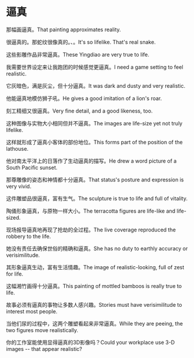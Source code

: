 # 逼真

<p><span class="chinese">那幅画逼真。</span><span class="english">That painting approximates reality.</span></p>

<p><span class="chinese">很逼真的。那蛇纹很像真的。、。</span><span class="english">It's so lifelike. That's real snake.</span></p>

<p><span class="chinese">这些影雕作品非常逼真。</span><span class="english">These Yingdiao are very true to life.</span></p>

<p><span class="chinese">我需要世界设定来让我跑团的时候感觉更逼真。</span><span class="english">I need a game setting to feel realistic.</span></p>

<p><span class="chinese">它灰暗色，满是灰尘，但十分逼真。</span><span class="english">It was dark and dusty and very realistic.</span></p>

<p><span class="chinese">他能逼真地模仿狮子吼。</span><span class="english">He gives a good imitation of a lion's roar.</span></p>

<p><span class="chinese">刻工精细又很逼真。</span><span class="english">Very fine detail, and a good likeness, too.</span></p>

<p><span class="chinese">这种图像与实物大小相同但并不逼真。</span><span class="english">The images are life-size yet not truly lifelike.</span></p>

<p><span class="chinese">这样就形成了逼真小客体的部份地位。</span><span class="english">This forms part of the position of the lathouse.</span></p>

<p><span class="chinese">他对南太平洋上的日落作了生动逼真的描写。</span><span class="english">He drew a word picture of a South Pacific sunset.</span></p>

<p><span class="chinese">那尊雕像的姿态和神情都十分逼真。</span><span class="english">That status's posture and expression is very vivid.</span></p>

<p><span class="chinese">这件雕塑品很逼真，富有生气。</span><span class="english">The sculpture is true to life and full of vitality.</span></p>

<p><span class="chinese">陶俑形象逼真，与原物一样大小。</span><span class="english">The terracotta figures are life-like and life-sized.</span></p>

<p><span class="chinese">现场报导逼真地再现了抢劫的全过程。</span><span class="english">The live coverage reproduced the robbery to the life.</span></p>

<p><span class="chinese">她没有责任去确保世俗的精确和逼真。</span><span class="english">She has no duty to earthly accuracy or verisimilitude.</span></p>

<p><span class="chinese">其形象逼真生动，富有生活情趣。</span><span class="english">The image of realistic-looking, full of zest for life.</span></p>

<p><span class="chinese">这幅湘竹画得十分逼真。</span><span class="english">This painting of mottled bamboos is really true to life.</span></p>

<p><span class="chinese">故事必须有逼真的事物让多数人感兴趣。</span><span class="english">Stories must have verisimilitude to interest most people.</span></p>

<p><span class="chinese">当他们尿的过程中，这两个雕塑看起来非常逼真。</span><span class="english">While they are peeing, the two figures move realistically.</span></p>

<p><span class="chinese">你的工作室能使用显得逼真的3D影像吗？</span><span class="english">Could your workplace use 3-D images -- that appear realistic?</span></p>

